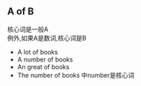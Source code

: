 ## A of B

核心词是一般A<BR>
例外,如果A是数词,核心词是B

- A lot of books
- A number of books
- An great of books
- The number of books 中number是核心词
